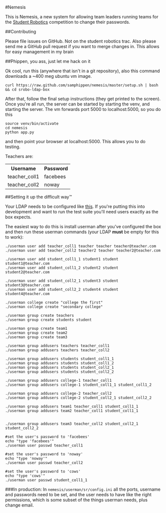#Nemesis

This is Nemesis, a new system for allowing team leaders running teams for the
[Student Robotics](http://studentrobotics.org) competition to change their passwords.


##Contributing

Please file issues on GitHub. Not on the student robotics trac. Also please
send me a GitHub pull request if you want to merge changes in. This allows
for easy management in my brain

##Phippen, you ass, just let me hack on it

Ok cool, run this (anywhere that isn't in a git repository), also this command
downloads a ~400 meg ubuntu vm image.

```shell
curl https://raw.github.com/samphippen/nemesis/master/setup.sh | bash && cd srobo-ldap-box
```

After that, follow the final setup instructions (they get printed to the screen).
Once you're all run, the server can be started by starting the venv, and starting
the server. The vm forwards port 5000 to localhost:5000, so you do this

```shell
source venv/bin/activate
cd nemesis
python app.py
```

and then point your browser at localhost:5000. This allows you to do testing.

Teachers are:
<table>
    <tr>
        <th>Username</th><th>Password</th>
    </tr>
    <tr>
        <td>teacher_coll1</td><td>facebees</td>
    </tr>
        <td>teacher_coll2</td><td>noway</td>
    </tr>
</table>



##Setting it up the difficult way™

Your LDAP needs to be configured like [this](https://www.studentrobotics.org/trac/wiki/PrepareLDAP).
If you're putting this into development and want to run the test suite you'll need
users exactly as the box expects.

The easiest way to do this is install userman after you've configured the box
and then run these userman commands (your LDAP **must** be empty for this to work):

```shell
./userman user add teacher_coll1 teacher teacher teacher@teacher.com
./userman user add teacher_coll2 teacher2 teacher teacher2@teacher.com

./userman user add student_coll1_1 student1 student student1@teacher.com
./userman user add student_coll1_2 student2 student student2@teacher.com

./userman user add student_coll2_1 student3 student student3@teacher.com
./userman user add student_coll2_2 student4 student student4@teacher.com

./userman college create "college the first"
./userman college create "secondary college"

./userman group create teachers
./userman group create students student

./userman group create team1
./userman group create team2
./userman group create team3

./userman group addusers teachers teacher_coll1
./userman group addusers teachers teacher_coll2

./userman group addusers students student_coll1_1
./userman group addusers students student_coll1_2
./userman group addusers students student_coll2_1
./userman group addusers students student_coll2_2

./userman group addusers college-1 teacher_coll1
./userman group addusers college-1 student_coll1_1 student_coll1_2

./userman group addusers college-2 teacher_coll2
./userman group addusers college-2 student_coll2_1 student_coll2_2

./userman group addusers team1 teacher_coll1 student_coll1_1
./userman group addusers team2 teacher_coll1 student_coll1_1


./userman group addusers team3 teacher_coll2 student_coll2_1 student_coll2_2

#set the user's password to 'facebees'
echo "type 'facebees'"
./userman user passwd teacher_coll1

#set the user's password to 'noway'
echo "type 'noway'"
./userman user passwd teacher_coll2

#set the user's password to 'cows'
echo "type 'cows'"
./userman user passwd student_coll1_1
```

###In production:
In `nemesis/userman/sr/config.ini` all the ports, username and passwords need
to be set, and the user needs to have like the right permissions, which is
some subset of the things userman needs, plus change email.
